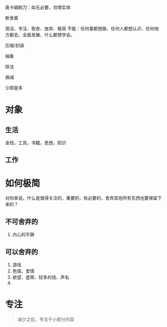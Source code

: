 奥卡姆剃刀：如无必要，勿增实体

断舍离

简洁、专注、取舍、放弃、极简
	不能：任何事都想做、任何人都想认识、任何地方都去、全面发展、什么都想学会。

压缩/封装

抽象

除法

熵减

少即是多

# 对象
## 生活
金钱，工具，书籍，思想，知识

## 工作

# 如何极简
对你来说，什么是值得关注的，重要的，有必要的，舍弃其他所有东西也要保留下来的？
## 不可舍弃的
1. 内心的平静
## 可以舍弃的
1. 游戏
2. 色情，爱情
3. 欲望、虚荣、较多的钱、声名
4. 
# 专注
> 减少之后，专注于小部分内容

